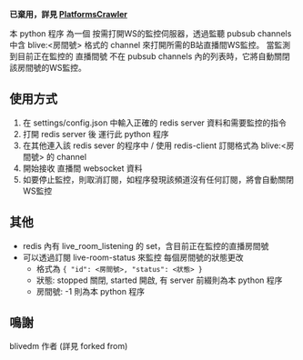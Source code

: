 **已棄用，詳見 [PlatformsCrawler](https://github.com/eric2788/platformscrawler)**


本 python 程序 為一個 按需打開WS的監控伺服器，透過監聽 pubsub channels 中含 blive:<房間號> 格式的 channel 來打開所需的B站直播間WS監控。
當監測到目前正在監控的 直播間號 不在 pubsub channels 內的列表時，它將自動關閉該房間號的WS監控。

## 使用方式
1. 在 settings/config.json 中輸入正確的 redis server 資料和需要監控的指令
2. 打開 redis server 後 運行此 python 程序
3. 在其他連入該 redis sever 的程序中 / 使用 redis-client 訂閱格式為 blive:<房間號> 的 channel
4. 開始接收 直播間 websocket 資料
5. 如要停止監控，則取消訂閱，如程序發現該頻道沒有任何訂閱，將會自動關閉WS監控

## 其他
- redis 內有 live_room_listening 的 set，含目前正在監控的直播房間號
- 可以透過訂閱 live-room-status 來監控 每個房間號的狀態更改
    - 格式為 ``{ "id": <房間號>, "status": <狀態> }``
    - 狀態: stopped 關閉, started 開啟, 有 server 前綴則為本 python 程序
    - 房間號: -1 則為本 python 程序

## 鳴謝

blivedm 作者 (詳見 forked from)

